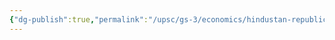 ```yaml
---
{"dg-publish":true,"permalink":"/upsc/gs-3/economics/hindustan-republic-association/","dgHomeLink":true,"dgPassFrontmatter":false}
---
```


 